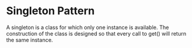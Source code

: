 Singleton Pattern
=================

A singleton is a class for which only one instance is available.  The
construction of the class is designed so that every call to get() will
return the same instance.
